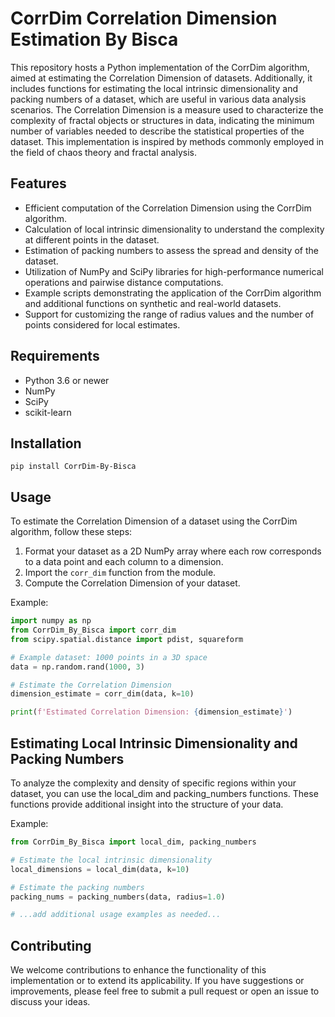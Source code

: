 # CorrDim Correlation Dimension Estimation By Bisca

This repository hosts a Python implementation of the CorrDim algorithm, aimed at estimating the Correlation Dimension of datasets. Additionally, it includes functions for estimating the local intrinsic dimensionality and packing numbers of a dataset, which are useful in various data analysis scenarios. The Correlation Dimension is a measure used to characterize the complexity of fractal objects or structures in data, indicating the minimum number of variables needed to describe the statistical properties of the dataset. This implementation is inspired by methods commonly employed in the field of chaos theory and fractal analysis.

## Features

- Efficient computation of the Correlation Dimension using the CorrDim algorithm.
- Calculation of local intrinsic dimensionality to understand the complexity at different points in the dataset.
- Estimation of packing numbers to assess the spread and density of the dataset.
- Utilization of NumPy and SciPy libraries for high-performance numerical operations and pairwise distance computations.
- Example scripts demonstrating the application of the CorrDim algorithm and additional functions on synthetic and real-world datasets.
- Support for customizing the range of radius values and the number of points considered for local estimates.

## Requirements

- Python 3.6 or newer
- NumPy
- SciPy
- scikit-learn

## Installation

```Batch
pip install CorrDim-By-Bisca
```
## Usage

To estimate the Correlation Dimension of a dataset using the CorrDim algorithm, follow these steps:

1. Format your dataset as a 2D NumPy array where each row corresponds to a data point and each column to a dimension.
2. Import the `corr_dim` function from the module.
3. Compute the Correlation Dimension of your dataset.

Example:

```python
import numpy as np
from CorrDim_By_Bisca import corr_dim
from scipy.spatial.distance import pdist, squareform

# Example dataset: 1000 points in a 3D space
data = np.random.rand(1000, 3)

# Estimate the Correlation Dimension
dimension_estimate = corr_dim(data, k=10)

print(f'Estimated Correlation Dimension: {dimension_estimate}')
```

## Estimating Local Intrinsic Dimensionality and Packing Numbers
To analyze the complexity and density of specific regions within your dataset, you can use the local_dim and packing_numbers functions. These functions provide additional insight into the structure of your data.

Example:
```python
from CorrDim_By_Bisca import local_dim, packing_numbers

# Estimate the local intrinsic dimensionality
local_dimensions = local_dim(data, k=10)

# Estimate the packing numbers
packing_nums = packing_numbers(data, radius=1.0)

# ...add additional usage examples as needed...
```

## Contributing
We welcome contributions to enhance the functionality of this implementation or to extend its applicability. If you have suggestions or improvements, please feel free to submit a pull request or open an issue to discuss your ideas.
